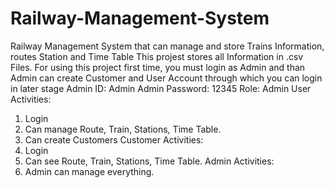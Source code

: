 # Railway-Management-System
Railway Management System that can manage and store Trains Information, routes Station and Time Table
This projest stores all Information in .csv Files. 
For using this project first time, you must login as Admin and than 
Admin can create Customer and User Account through which you can login in later stage
Admin ID: Admin
Admin Password: 12345
Role: Admin
User Activities:
1. Login
2. Can manage Route, Train, Stations, Time Table.
3. Can create Customers
Customer Activities:
1. Login
2. Can see Route, Train, Stations, Time Table.
Admin Activities:
1. Admin can manage everything.
